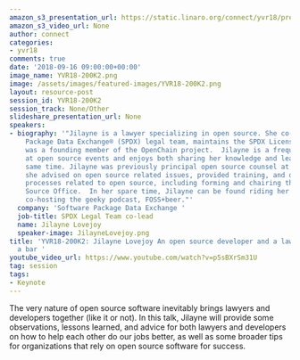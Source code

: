 ```yaml
---
amazon_s3_presentation_url: https://static.linaro.org/connect/yvr18/presentations/yvr18-200k2.pdf
amazon_s3_video_url: None
author: connect
categories:
- yvr18
comments: true
date: '2018-09-16 09:00:00+00:00'
image_name: YVR18-200K2.png
image: /assets/images/featured-images/YVR18-200K2.png
layout: resource-post
session_id: YVR18-200K2
session_track: None/Other
slideshare_presentation_url: None
speakers:
- biography: '"Jilayne is a lawyer specializing in open source. She co-leads the Software
    Package Data Exchange® (SPDX) legal team, maintains the SPDX License List, and
    was a founding member of the OpenChain project.  Jilayne is a frequent speaker
    at open source events and enjoys both sharing her knowledge and learning at the
    same time. Jilayne was previously principal open source counsel at Arm, where
    she advised on open source related issues, provided training, and drove improved
    processes related to open source, including forming and chairing the Arm Open
    Source Office.  In her spare time, Jilayne can be found riding her bike(s) or
    co-hosting the geeky podcast, FOSS+beer."'
  company: 'Software Package Data Exchange '
  job-title: SPDX Legal Team co-lead
  name: Jilayne Lovejoy
  speaker-image: JilayneLovejoy.png
title: 'YVR18-200K2: Jilayne Lovejoy An open source developer and a lawyer walk into
  a bar '
youtube_video_url: https://www.youtube.com/watch?v=p5sBXrSm31U
tag: session
tags:
- Keynote
---
```


The very nature of open source software inevitably brings lawyers and developers together (like it or not). In this talk, Jilayne will provide some observations, lessons learned, and advice for both lawyers and developers on how to help each other do our jobs better, as well as some broader tips for organizations that rely on open source software for success.